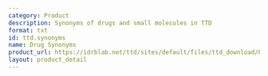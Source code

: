 ```yaml
---
category: Product
description: Synonyms of drugs and small molecules in TTD
format: txt
id: ttd.synonyms
name: Drug Synonyms
product_url: https://idrblab.net/ttd/sites/default/files/ttd_download/P1-04-Drug_synonyms.txt
layout: product_detail
---
```

